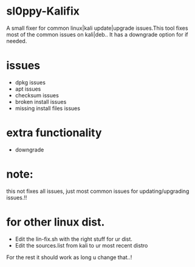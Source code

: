 # sl0ppy-Kalifix
A small fixer for common linux|kali update|upgrade issues.This tool fixes most of the common issues on kali|deb.. It has a downgrade option for if needed. 

# issues 
* dpkg issues
* apt issues
* checksum issues 
* broken install issues
* missing install files issues 

# extra functionality
* downgrade 

# note: 
this not fixes all issues, just most common issues for updating/upgrading issues.!!


# for other linux dist.
* Edit the lin-fix.sh with the right stuff for ur dist.
* Edit the sources.list from kali to ur most recent distro

For the rest it should work as long u change that..! 
